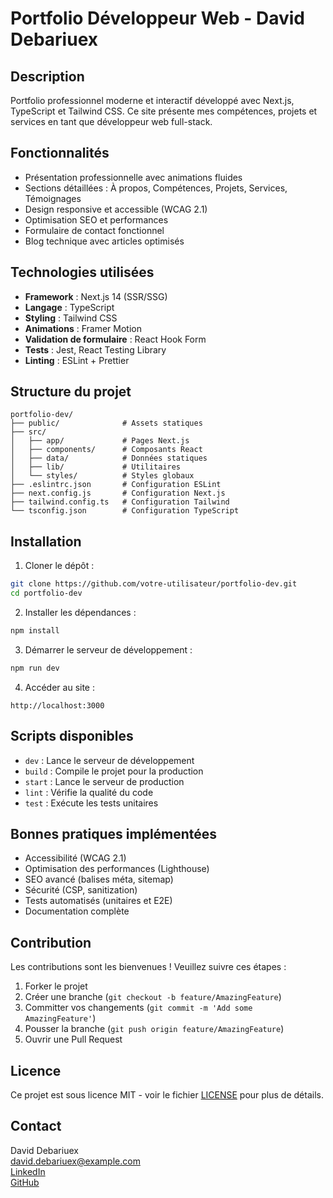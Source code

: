 # Portfolio Développeur Web - David Debariuex

## Description
Portfolio professionnel moderne et interactif développé avec Next.js, TypeScript et Tailwind CSS. Ce site présente mes compétences, projets et services en tant que développeur web full-stack.

## Fonctionnalités
- Présentation professionnelle avec animations fluides
- Sections détaillées : À propos, Compétences, Projets, Services, Témoignages
- Design responsive et accessible (WCAG 2.1)
- Optimisation SEO et performances
- Formulaire de contact fonctionnel
- Blog technique avec articles optimisés

## Technologies utilisées
- **Framework** : Next.js 14 (SSR/SSG)
- **Langage** : TypeScript
- **Styling** : Tailwind CSS
- **Animations** : Framer Motion
- **Validation de formulaire** : React Hook Form
- **Tests** : Jest, React Testing Library
- **Linting** : ESLint + Prettier

## Structure du projet
```
portfolio-dev/
├── public/              # Assets statiques
├── src/
│   ├── app/             # Pages Next.js
│   ├── components/      # Composants React
│   ├── data/            # Données statiques
│   ├── lib/             # Utilitaires
│   └── styles/          # Styles globaux
├── .eslintrc.json       # Configuration ESLint
├── next.config.js       # Configuration Next.js
├── tailwind.config.ts   # Configuration Tailwind
└── tsconfig.json        # Configuration TypeScript
```

## Installation

1. Cloner le dépôt :
```bash
git clone https://github.com/votre-utilisateur/portfolio-dev.git
cd portfolio-dev
```

2. Installer les dépendances :
```bash
npm install
```

3. Démarrer le serveur de développement :
```bash
npm run dev
```

4. Accéder au site :
```
http://localhost:3000
```

## Scripts disponibles
- `dev` : Lance le serveur de développement
- `build` : Compile le projet pour la production
- `start` : Lance le serveur de production
- `lint` : Vérifie la qualité du code
- `test` : Exécute les tests unitaires

## Bonnes pratiques implémentées
- Accessibilité (WCAG 2.1)
- Optimisation des performances (Lighthouse)
- SEO avancé (balises méta, sitemap)
- Sécurité (CSP, sanitization)
- Tests automatisés (unitaires et E2E)
- Documentation complète

## Contribution
Les contributions sont les bienvenues ! Veuillez suivre ces étapes :
1. Forker le projet
2. Créer une branche (`git checkout -b feature/AmazingFeature`)
3. Committer vos changements (`git commit -m 'Add some AmazingFeature'`)
4. Pousser la branche (`git push origin feature/AmazingFeature`)
5. Ouvrir une Pull Request

## Licence
Ce projet est sous licence MIT - voir le fichier [LICENSE](LICENSE) pour plus de détails.

## Contact
David Debariuex  
david.debariuex@example.com  
[LinkedIn](https://www.linkedin.com/in/david-debariuex)  
[GitHub](https://github.com/david-debariuex)
